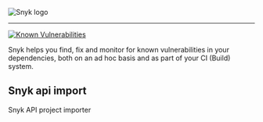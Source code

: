 ![Snyk logo](https://snyk.io/style/asset/logo/snyk-print.svg)

***

[![Known Vulnerabilities](https://snyk.io/test/github/snyk/snyk-api-import/badge.svg)](https://snyk.io/test/github/snyk/snyk-api-import)

Snyk helps you find, fix and monitor for known vulnerabilities in your dependencies, both on an ad hoc basis and as part of your CI (Build) system.

## Snyk api import
Snyk API project importer
